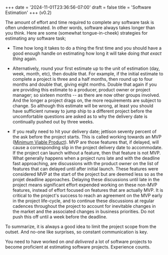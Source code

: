 +++
date = '2024-11-01T23:36:56-07:00'
draft = false 
title = 'Software Estimation'
+++
(v0.2)

The amount of effort and time required to complete any software task is often underestimated. In other words, software always takes longer than you think. Here are some (somewhat tongue-in-cheek) strategies for estimating any software task;

* Time how long it takes to do a thing the first time and you should have a good enough handle on estimating how long it will take doing *that exact thing* again.

* Alternatively, round your first estimate up to the unit of estimation (day, week, month, etc), then double that. For example, if the initial estimate to complete a project is three and a half months, then round up to four months and double that, giving eight months. Double that again if you are providing this estimate to a producer, product owner or project manager; so sixteen months -- as there are now other groups involved. And the longer a project drags on, the more requirements are subject to change. So although this estimate will be wrong, at least you should have sufficient runway to jump ship to a different project before the uncomfortable questions are asked as to why the delivery date is continually pushed out by three weeks. 

* If you really need to hit your delivery date; jettison seventy percent of the ask before the project starts. This is called working towards an MVP ([Minimum Viable Product](https://en.wikipedia.org/wiki/Minimum_viable_product)). MVP are those features that, if delayed, will cause a corresponding slip in the project delivery date to accommodate. If the project can launch without a feature, then that feature is not MVP. What generally happens when a project runs late and with the deadline fast approaching, are discussions with the product owner on the list of features that can delayed until after initial launch. These features were considered MVP at the start of the project but are deemed less so as the projet deadline approaches. Delaying these discussions until late in the project means significant effort expended working on these non-MVP features, instead of effort focused on features that are actually MVP. It is critical to the project's success to reach an agreement on the MVP early in the project life-cycle, and to continue these discussions at regular cadences throughout the project to account for inevitable changes in the market and the associated changes in business priorities. Do not push this off until a week before the deadline.

To summarize, it is always a good idea to limit the project scope from the outset. And no-one like surprises, so constant communication is key.

You need to have worked on *and delivered* a lot of software projects to become proficient at estimating software projects. Experience counts.

<!-- A difference between junior and senior software engineer, besides the amount of code written, is a senior engineer spends less time designing and developing code and more time communicating. Developing an understanding of the market and business and market eases communicating with other groups in the organizaiton understanding the business ask time understanding the business important to spend time understanding what is needed versus what is being asked for as well as any ramifications.  -->
